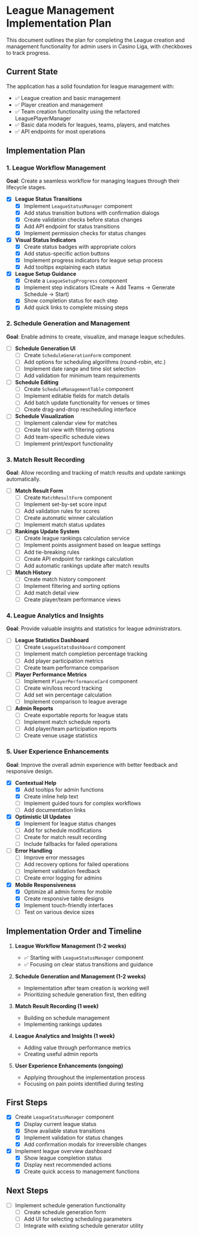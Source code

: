 # League Management Implementation Plan

This document outlines the plan for completing the League creation and management functionality for admin users in Casino Liga, with checkboxes to track progress.

## Current State

The application has a solid foundation for league management with:
- ✅ League creation and basic management
- ✅ Player creation and management
- ✅ Team creation functionality using the refactored LeaguePlayerManager
- ✅ Basic data models for leagues, teams, players, and matches
- ✅ API endpoints for most operations

## Implementation Plan

### 1. League Workflow Management

**Goal**: Create a seamless workflow for managing leagues through their lifecycle stages.

- [x] **League Status Transitions**
  - [x] Implement `LeagueStatusManager` component
  - [x] Add status transition buttons with confirmation dialogs
  - [x] Create validation checks before status changes
  - [x] Add API endpoint for status transitions
  - [x] Implement permission checks for status changes

- [x] **Visual Status Indicators**
  - [x] Create status badges with appropriate colors
  - [x] Add status-specific action buttons
  - [x] Implement progress indicators for league setup process
  - [x] Add tooltips explaining each status

- [x] **League Setup Guidance**
  - [x] Create a `LeagueSetupProgress` component
  - [x] Implement step indicators (Create → Add Teams → Generate Schedule → Start)
  - [x] Show completion status for each step
  - [x] Add quick links to complete missing steps

### 2. Schedule Generation and Management

**Goal**: Enable admins to create, visualize, and manage league schedules.

- [ ] **Schedule Generation UI**
  - [ ] Create `ScheduleGenerationForm` component
  - [ ] Add options for scheduling algorithms (round-robin, etc.)
  - [ ] Implement date range and time slot selection
  - [ ] Add validation for minimum team requirements

- [ ] **Schedule Editing**
  - [ ] Create `ScheduleManagementTable` component
  - [ ] Implement editable fields for match details
  - [ ] Add batch update functionality for venues or times
  - [ ] Create drag-and-drop rescheduling interface

- [ ] **Schedule Visualization**
  - [ ] Implement calendar view for matches
  - [ ] Create list view with filtering options
  - [ ] Add team-specific schedule views
  - [ ] Implement print/export functionality

### 3. Match Result Recording

**Goal**: Allow recording and tracking of match results and update rankings automatically.

- [ ] **Match Result Form**
  - [ ] Create `MatchResultForm` component
  - [ ] Implement set-by-set score input
  - [ ] Add validation rules for scores
  - [ ] Create automatic winner calculation
  - [ ] Implement match status updates

- [ ] **Rankings Update System**
  - [ ] Create league rankings calculation service
  - [ ] Implement points assignment based on league settings
  - [ ] Add tie-breaking rules
  - [ ] Create API endpoint for rankings calculation
  - [ ] Add automatic rankings update after match results

- [ ] **Match History**
  - [ ] Create match history component
  - [ ] Implement filtering and sorting options
  - [ ] Add match detail view
  - [ ] Create player/team performance views

### 4. League Analytics and Insights

**Goal**: Provide valuable insights and statistics for league administrators.

- [ ] **League Statistics Dashboard**
  - [ ] Create `LeagueStatsDashboard` component
  - [ ] Implement match completion percentage tracking
  - [ ] Add player participation metrics
  - [ ] Create team performance comparison

- [ ] **Player Performance Metrics**
  - [ ] Implement `PlayerPerformanceCard` component
  - [ ] Create win/loss record tracking
  - [ ] Add set win percentage calculation
  - [ ] Implement comparison to league average

- [ ] **Admin Reports**
  - [ ] Create exportable reports for league stats
  - [ ] Implement match schedule reports
  - [ ] Add player/team participation reports
  - [ ] Create venue usage statistics

### 5. User Experience Enhancements

**Goal**: Improve the overall admin experience with better feedback and responsive design.

- [x] **Contextual Help**
  - [x] Add tooltips for admin functions
  - [x] Create inline help text
  - [ ] Implement guided tours for complex workflows
  - [ ] Add documentation links

- [x] **Optimistic UI Updates**
  - [x] Implement for league status changes
  - [ ] Add for schedule modifications
  - [ ] Create for match result recording
  - [ ] Include fallbacks for failed operations

- [ ] **Error Handling**
  - [ ] Improve error messages
  - [ ] Add recovery options for failed operations
  - [ ] Implement validation feedback
  - [ ] Create error logging for admins

- [x] **Mobile Responsiveness**
  - [x] Optimize all admin forms for mobile
  - [x] Create responsive table designs
  - [x] Implement touch-friendly interfaces
  - [ ] Test on various device sizes

## Implementation Order and Timeline

1. **League Workflow Management (1-2 weeks)**
   - ✅ Starting with `LeagueStatusManager` component
   - ✅ Focusing on clear status transitions and guidance

2. **Schedule Generation and Management (1-2 weeks)**
   - Implementation after team creation is working well
   - Prioritizing schedule generation first, then editing

3. **Match Result Recording (1 week)**
   - Building on schedule management
   - Implementing rankings updates

4. **League Analytics and Insights (1 week)**
   - Adding value through performance metrics
   - Creating useful admin reports

5. **User Experience Enhancements (ongoing)**
   - Applying throughout the implementation process
   - Focusing on pain points identified during testing

## First Steps

- [x] Create `LeagueStatusManager` component
  - [x] Display current league status
  - [x] Show available status transitions
  - [x] Implement validation for status changes
  - [x] Add confirmation modals for irreversible changes

- [x] Implement league overview dashboard
  - [x] Show league completion status
  - [x] Display next recommended actions
  - [x] Create quick access to management functions

## Next Steps

- [ ] Implement schedule generation functionality
  - [ ] Create schedule generation form
  - [ ] Add UI for selecting scheduling parameters
  - [ ] Integrate with existing schedule generator utility
